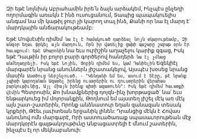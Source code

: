 
Զի եթէ նոյնիսկ Աբրահամին իրե՛ն ձայն արձակեմ,
Ինչպէս ընչեղի ողորմագին առակն է ինձ
ուսուցանում,
Տապից պապակուելիս անգամ նա մի կաթիլ ջուր
չի կարող տալ ինձ,
Քանի որ նա էլ մարդ է` մարդկային
անճարակութեամբ:


Եթէ Մովսէսին դիմեմ` նա էլ է համակուած
դարձեալ նոյն տկարութեամբ,
Զի անզօր եղաւ փրկել այն մարդուն,
Որն իր վառելիք ցախի պաշարը շաբաթ օրն էր
հաւաքում:
Եթէ Ահարոնին` նա եւս ուրիշին աղաչելու կարիք
զգաց,
Իսկ եթէ Դաւթին իր բոլոր բարի գործերով
հանդերձ` նա էլ չմնաց անմեղադրելի.
Իսկ եթէ Նոյին, Յոբին դիմեմ ես, կամ Դանիելին`
Եզեկիէլ մարգարէն նրանց անուններն
յիշատակելով,
Այսպէս խօսեց նրանց մասին`
Աստծուց ներշնչուած. -
"Կենդանի եմ ես, ասում է Տէրը, թէ նրանք չպիտի
կարողանան
Ազատել իրենց ուստրերին ու դուստրերին
վերահաս բարկութիւնից,
Այլ միայն իրենք պիտի ազատուեն":
Իսկ եթէ դիմեմ հաւատքի վէմին` Պետրոսին,
Քո խնամքներից դոյզն-ինչ խորթացած` նա՛ եւս
ենթարկուեց իմ մոլորանքին,
Թողնում եմ այստեղ յիշել մէկ առ մէկ այն
շատ-շատերին,
Որոնք անձնատուր եղան զանազան տեսակ
կրքերի,
Թէեւ յաւիտեան երջանիկ լինեն:
Դրանցից մէկն է Հովաս անունով ոմն մարգարէ,
Որի աստուածառաք սպասաւորութեան մէջ
մարդկօրէն գայթակղութիւնը
Անբացատրելի է մնում շատերին, ինչպէս էլ որ
մեկնաբանուի:

